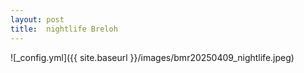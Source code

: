 ```yaml
---
layout: post
title:  nightlife Breloh
---
```


![_config.yml]({{ site.baseurl }}/images/bmr20250409_nightlife.jpeg)
